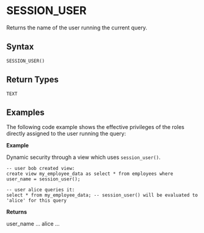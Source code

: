 # [](#session_user)SESSION\_USER

Returns the name of the user running the current query.

## [](#syntax)Syntax

```
SESSION_USER()
```

## [](#return-types)Return Types

`TEXT`

## [](#examples)Examples

The following code example shows the effective privileges of the roles directly assigned to the user running the query:

**Example**

Dynamic security through a view which uses `session_user()`.

```
-- user bob created view:
create view my_employee_data as select * from employees where user_name = session_user();

-- user alice queries it:
select * from my_employee_data; -- session_user() will be evaluated to 'alice' for this query
```

**Returns**

user\_name … alice …